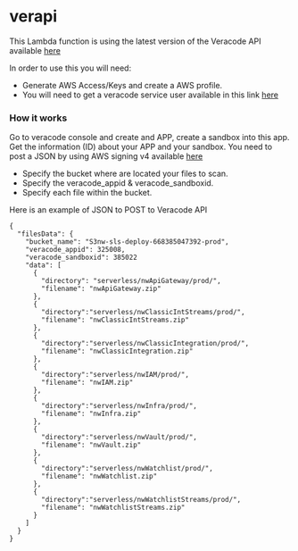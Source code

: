 # verapi

This Lambda function is using the latest version of the Veracode API available [here](http://www.rubydoc.info/gems/veracode-api)

In order to use this you will need:
- Generate AWS Access/Keys and create a AWS profile.
- You will need to get a veracode service user available in this link [here](https://analysiscenter.veracode.com)

### How it works

Go to veracode console and create and APP, create a sandbox into this app.
Get the information (ID) about your APP and your sandbox.
You need to post a JSON by using AWS signing v4 available [here](http://docs.aws.amazon.com/general/latest/gr/signature-version-4.html)
- Specify the bucket where are located your files to scan.
- Specify the veracode_appid & veracode_sandboxid.
- Specify each file within the bucket.


Here is an example of JSON to POST to Veracode API

    {
      "filesData": {
        "bucket_name": "S3nw-sls-deploy-668385047392-prod",
        "veracode_appid": 325008,
        "veracode_sandboxid": 385022
        "data": [
          {
            "directory": "serverless/nwApiGateway/prod/",
            "filename": "nwApiGateway.zip"
          },
          {
            "directory":"serverless/nwClassicIntStreams/prod/",
            "filename": "nwClassicIntStreams.zip"
          },
          {
            "directory":"serverless/nwClassicIntegration/prod/",
            "filename": "nwClassicIntegration.zip"
          },
          {
            "directory":"serverless/nwIAM/prod/",
            "filename": "nwIAM.zip"
          },
          {
            "directory":"serverless/nwInfra/prod/",
            "filename": "nwInfra.zip"
          },
          {
            "directory":"serverless/nwVault/prod/",
            "filename": "nwVault.zip"
          },
          {
            "directory":"serverless/nwWatchlist/prod/",
            "filename": "nwWatchlist.zip"
          },
          {
            "directory":"serverless/nwWatchlistStreams/prod/",
            "filename": "nwWatchlistStreams.zip"
          }
        ]
      }
    }


